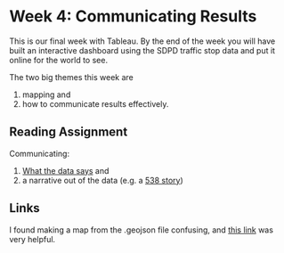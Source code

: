 # Week 4: Communicating Results

This is our final week with Tableau.  By the end of the week you will have built an interactive dashboard using the SDPD traffic stop data and put it online for the world to see.

The two big themes this week are 

1. mapping and
2. how to communicate results effectively.  

## Reading Assignment

Communicating:
1. [What the data says](https://pudding.cool/2018/07/women-in-congress/) and
2. a narrative out of the data (e.g. a [538 story](https://fivethirtyeight.com/features/murder-rates-dont-tell-us-everything-about-gun-violence/))

## Links

I found making a map from the .geojson file confusing, and [this link](https://onlinehelp.tableau.com/current/pro/desktop/en-us/maps_shapefiles.html#Build) was very helpful.
